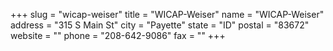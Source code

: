 +++
slug = "wicap-weiser"
title = "WICAP-Weiser"
name = "WICAP-Weiser"
address = "315 S Main St"
city = "Payette"
state = "ID"
postal = "83672"
website = ""
phone = "208-642-9086"
fax = ""
+++
